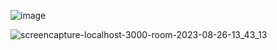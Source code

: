 ![image](https://github.com/sakibsarker/Moddhomeeting_frontend/assets/95316668/c939b0c3-75a0-49bc-a531-c71832f0967d)



![screencapture-localhost-3000-room-2023-08-26-13_43_13](https://github.com/sakibsarker/Moddhomeeting_frontend/assets/95316668/b62fd5ff-62ab-453f-b2fe-da05ce4d9b3d)
